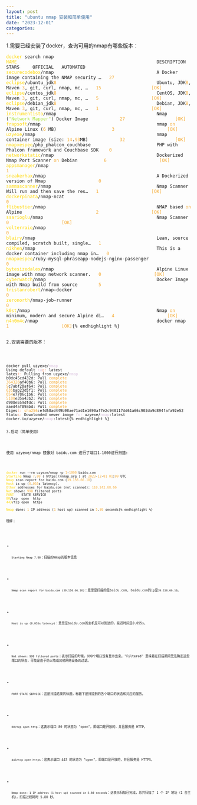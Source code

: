 ```yaml
---
layout: post
title: "ubuntu nmap 安装和简单使用"
date: "2023-12-01"
categories: 
---
```

<p>1.需要已经安装了docker，查询可用的nmap有哪些版本：</p>

<pre style="margin-left:0px; margin-right:0px; text-align:start">
<code><span style="color:#ffd700">docker</span> search nmap
<span style="color:#ffd700">NAME</span>                                                     DESCRIPTION                                     STARS     OFFICIAL   AUTOMATED
<span style="color:#ffd700">securecodebox</span>/nmap                                       A Docker image containing the NMAP security &hellip;   <span style="color:#f5ab35">27</span>                   
<span style="color:#ffd700">eclipse</span>/ubuntu_jdk<span style="color:#f5ab35">8</span>                                      Ubuntu, JDK<span style="color:#f5ab35">8</span>, Maven <span style="color:#f5ab35">3</span>, git, curl, nmap, mc, &hellip;   <span style="color:#f5ab35">15</span>                  <span style="color:#f5ab35"> [OK]</span>
<span style="color:#ffd700">eclipse</span>/centos_jdk<span style="color:#f5ab35">8</span>                                      CentOS, JDK<span style="color:#f5ab35">8</span>, Maven <span style="color:#f5ab35">3</span>, git, curl, nmap, mc, &hellip;   <span style="color:#f5ab35">5</span>                   <span style="color:#f5ab35"> [OK]</span>
<span style="color:#ffd700">eclipse</span>/debian_jdk<span style="color:#f5ab35">8</span>                                      Debian, JDK<span style="color:#f5ab35">8</span>, Maven <span style="color:#f5ab35">3</span>, git, curl, nmap, mc, &hellip;   <span style="color:#f5ab35">1</span>                   <span style="color:#f5ab35"> [OK]</span>
<span style="color:#ffd700">instrumentisto</span>/nmap                                      Nmap (<span style="color:#abe338">&quot;Network Mapper&quot;</span>) Docker Image            <span style="color:#f5ab35">27</span>                  <span style="color:#f5ab35"> [OK]</span>
<span style="color:#ffd700">frapsoft</span>/nmap                                            nmap <span style="color:#f5ab35">on</span> Alpine Linux (<span style="color:#f5ab35">6</span> MB)                     <span style="color:#f5ab35">3</span>                   <span style="color:#f5ab35"> [OK]</span>
<span style="color:#ffd700">uzyexe</span>/nmap                                              nmap container image (size: <span style="color:#f5ab35">14</span>.<span style="color:#f5ab35">93</span>MB)            <span style="color:#f5ab35">32</span>                  <span style="color:#f5ab35"> [OK]</span>
<span style="color:#ffd700">nmapxespeo</span>/php_phalcon_couchbase                         PHP with Phalcon framework and Couchbase SDK    <span style="color:#f5ab35">0</span>                    
<span style="color:#ffd700">networkstatic</span>/nmap                                       Dockerized Nmap Port Scanner <span style="color:#f5ab35">on</span> Debian          <span style="color:#f5ab35">6</span>                   <span style="color:#f5ab35"> [OK]</span>
<span style="color:#ffd700">appsmanager</span>/nmap                                                                                         <span style="color:#f5ab35">1</span>                    
<span style="color:#ffd700">sneakerhax</span>/nmap                                          A Dockerized version of Nmap                    <span style="color:#f5ab35">0</span>                    
<span style="color:#ffd700">sammascanner</span>/nmap                                        Nmap Scanner  Will run and then save the res&hellip;   <span style="color:#f5ab35">1</span>                   <span style="color:#f5ab35"> [OK]</span>
<span style="color:#ffd700">dockerpinata</span>/nmap-ncat                                                                                   <span style="color:#f5ab35">0</span>                    
<span style="color:#ffd700">flibustier</span>/nmap                                          NMAP based <span style="color:#f5ab35">on</span> Alpine                            <span style="color:#f5ab35">2</span>                   <span style="color:#f5ab35"> [OK]</span>
<span style="color:#ffd700">ssarioglu</span>/nmap                                           Nmap Scanner                                    <span style="color:#f5ab35">0</span>                   <span style="color:#f5ab35"> [OK]</span>
<span style="color:#ffd700">volterraio</span>/nmap                                                                                          <span style="color:#f5ab35">0</span>                    
<span style="color:#ffd700">blairy</span>/nmap                                              Lean, source compiled, scratch built, single&hellip;   <span style="color:#f5ab35">1</span>                    
<span style="color:#ffd700">nikhen</span>/nmap                                              This is a docker container including nmap in&hellip;   <span style="color:#f5ab35">0</span>                    
<span style="color:#ffd700">nmapxespeo</span>/ruby-mysql-phraseapp-nodejs-nginx-passenger                                                   <span style="color:#f5ab35">0</span>                    
<span style="color:#ffd700">bytesizedalex</span>/nmap                                       Alpine Linux image with nmap network scanner.   <span style="color:#f5ab35">0</span>                   <span style="color:#f5ab35"> [OK]</span>
<span style="color:#ffd700">cyberwatch</span>/nmap                                          Docker Image with Nmap build from source        <span style="color:#f5ab35">5</span>                    
<span style="color:#ffd700">tristanrobert</span>/nmap-docker                                                                                <span style="color:#f5ab35">0</span>                    
<span style="color:#ffd700">zeronorth</span>/nmap-job-runner                                                                                <span style="color:#f5ab35">0</span>                    
<span style="color:#ffd700">k0st</span>/nmap                                                Nmap <span style="color:#f5ab35">on</span> minimum, modern and secure Alpine di&hellip;   <span style="color:#f5ab35">4</span>                   <span style="color:#f5ab35"> [OK]</span>
<span style="color:#ffd700">n4n0m4c</span>/nmap                                             docker nmap                                     <span style="color:#f5ab35">1</span>                   <span style="color:#f5ab35"> [OK]</span>{% endhighlight %}

<p>2.安装需要的版本：</p>

<pre style="margin-left:0px; margin-right:0px; text-align:start">
<code>docker pull uzyexe/<span style="color:#dcc6e0">nmap</span>
Using default <span style="color:#dcc6e0">ta</span><span style="color:#ffa07a">g:</span> latest
lates<span style="color:#ffa07a">t:</span> Pulling from uzyexe/<span style="color:#dcc6e0">nmap</span>
b0dc45cd432d: Pull <span style="color:#f5ab35">complete</span> 
<span style="color:#f5ab35">364328</span>af40b6: Pull <span style="color:#f5ab35">complete</span> 
<span style="color:#f5ab35">9</span>c7abf28af64: Pull <span style="color:#f5ab35">complete</span> 
<span style="color:#f5ab35">635</span>bab23d5f1: Pull <span style="color:#f5ab35">complete</span> 
<span style="color:#f5ab35">054</span>e7786c1b6: Pull <span style="color:#f5ab35">complete</span> 
<span style="color:#f5ab35">5100</span>e35a43b2: Pull <span style="color:#f5ab35">complete</span> 
d908e559dfdc: Pull <span style="color:#f5ab35">complete</span> 
aaed4af89abd: Pull <span style="color:#f5ab35">complete</span> 
Diges<span style="color:#ffa07a">t:</span> <span style="color:#f5ab35">sha256</span>:efd58ad449b98ae71ad1e1690af7e2c940117dd61a66c902da9d894fafa92e52
Statu<span style="color:#ffa07a">s:</span> Downloaded newer image <span style="color:#dcc6e0">for</span> uzyexe/<span style="color:#dcc6e0">nmap</span>:latest
docker.io/uzyexe/<span style="color:#dcc6e0">nmap</span>:latest{% endhighlight %}

<p>3.启动（简单使用）</p>

<p>使用 uzyexe/nmap 镜像对 baidu.com 进行了端口1-1000进行扫描:</p>

<pre style="margin-left:0px; margin-right:0px; text-align:start">
<code><span style="color:#ffd700">docker</span> run --rm uzyexe/nmap -p <span style="color:#f5ab35">1</span>-<span style="color:#f5ab35">1000</span> baidu.com
<span style="color:#ffd700">Starting</span> Nmap <span style="color:#f5ab35">7</span>.<span style="color:#f5ab35">80</span> ( https://nmap.org ) at <span style="color:#f5ab35">2023</span>-<span style="color:#f5ab35">12</span>-<span style="color:#f5ab35">01</span> <span style="color:#f5ab35">01</span>:<span style="color:#f5ab35">09</span> UTC
<span style="color:#ffd700">Nmap</span> scan report for baidu.com (<span style="color:#f5ab35">39.156.66.10</span>)
<span style="color:#ffd700">Host</span> is up (<span style="color:#f5ab35">0</span>.<span style="color:#f5ab35">055</span>s latency).
<span style="color:#ffd700">Other</span> addresses for baidu.com (not scanned): <span style="color:#f5ab35">110.242.68.66</span>
<span style="color:#ffd700">Not</span> shown: <span style="color:#f5ab35">998</span> filtered ports
<span style="color:#ffd700">PORT</span>    STATE SERVICE
<span style="color:#ffd700">80</span>/tcp  open  http
<span style="color:#ffd700">443</span>/tcp open  https

<span style="color:#ffd700">Nmap</span> done: <span style="color:#f5ab35">1</span> IP address (<span style="color:#f5ab35">1</span> host up) scanned in <span style="color:#f5ab35">5</span>.<span style="color:#f5ab35">80</span> seconds{% endhighlight %}

<p>理解：</p>

<ul style="margin-left:0px; margin-right:0px">
	<li>
	<p style="margin-left:0px; margin-right:0px"><code>Starting Nmap 7.80</code>：扫描的Nmap的版本信息</p>
	</li>
	<li>
	<p style="margin-left:0px; margin-right:0px"><code>Nmap scan report for baidu.com (39.156.66.10)</code>：意思是扫描的是baidu.com, baidu.com的ip是<code>39.156.66.10</code>。</p>
	</li>
	<li>
	<p style="margin-left:0px; margin-right:0px"><code>Host is up (0.055s latency)</code>：意思是baidu.com的主机是可以到达的，延迟时间是0.055s。</p>
	</li>
	<li>
	<p style="margin-left:0px; margin-right:0px"><code>Not shown: 998 filtered ports</code>：表示扫描的时候，998个端口没有显示出来。&quot;Filtered&quot; 意味着在扫描期间无法确定这些端口的状态，可能是由于防火墙或其他网络设备的过滤。</p>
	</li>
	<li>
	<p style="margin-left:0px; margin-right:0px"><code>PORT STATE SERVICE</code>：这是扫描结果的标题，标题下是扫描到的各个端口的状态和对应的服务。</p>
	</li>
	<li>
	<p style="margin-left:0px; margin-right:0px"><code>80/tcp open http</code>：这表示端口 80 的状态为 &quot;open&quot;，即端口是开放的，并且服务是 HTTP。</p>
	</li>
	<li>
	<p style="margin-left:0px; margin-right:0px"><code>443/tcp open https</code>：这表示端口 443 的状态为 &quot;open&quot;，即端口是开放的，并且服务是 HTTPS。</p>
	</li>
	<li>
	<p style="margin-left:0px; margin-right:0px"><code>Nmap done: 1 IP address (1 host up) scanned in 5.80 seconds</code>：这表示扫描已完成，总共扫描了 1 个 IP 地址（1 台主机），扫描过程耗时 5.80 秒。</p>
	</li>
</ul>

<p>&nbsp;</p>

